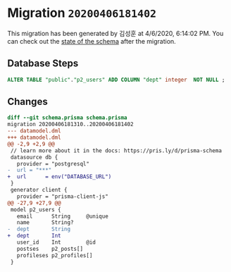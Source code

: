 # Migration `20200406181402`

This migration has been generated by 김성훈 at 4/6/2020, 6:14:02 PM.
You can check out the [state of the schema](./schema.prisma) after the migration.

## Database Steps

```sql
ALTER TABLE "public"."p2_users" ADD COLUMN "dept" integer  NOT NULL ;
```

## Changes

```diff
diff --git schema.prisma schema.prisma
migration 20200406181310..20200406181402
--- datamodel.dml
+++ datamodel.dml
@@ -2,9 +2,9 @@
 // learn more about it in the docs: https://pris.ly/d/prisma-schema
 datasource db {
   provider = "postgresql"
-  url = "***"
+  url      = env("DATABASE_URL")
 }
 generator client {
   provider = "prisma-client-js"
@@ -27,9 +27,9 @@
 model p2_users {
   email      String     @unique
   name       String?
-  dept       String
+  dept       Int
   user_id    Int        @id
   postses    p2_posts[]
   profileses p2_profiles[]
 }
```


